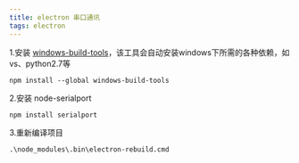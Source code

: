 ```yaml
---
title: electron 串口通讯
tags: electron
---
```


1.安装 [windows-build-tools](https://github.com/felixrieseberg/windows-build-tools)，该工具会自动安装windows下所需的各种依赖，如vs、python2.7等

```
npm install --global windows-build-tools
```



2.安装 node-serialport

```
npm install serialport
```



3.重新编译项目

```
.\node_modules\.bin\electron-rebuild.cmd
```

